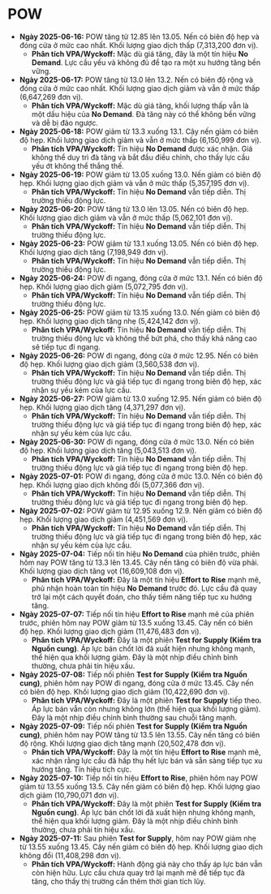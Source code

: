# POW

-   **Ngày 2025-06-16:** POW tăng từ 12.85 lên 13.05. Nến có biên độ hẹp và đóng cửa ở mức cao nhất. Khối lượng giao dịch thấp (7,313,200 đơn vị).
    -   **Phân tích VPA/Wyckoff:** Mặc dù giá tăng, đây là một tín hiệu **No Demand**. Lực cầu yếu và không đủ để tạo ra một xu hướng tăng bền vững.
-   **Ngày 2025-06-17:** POW tăng từ 13.0 lên 13.2. Nến có biên độ rộng và đóng cửa ở mức cao nhất. Khối lượng giao dịch giảm và vẫn ở mức thấp (6,647,269 đơn vị).
    -   **Phân tích VPA/Wyckoff:** Mặc dù giá tăng, khối lượng thấp vẫn là một dấu hiệu của **No Demand**. Đà tăng này có thể không bền vững và dễ bị đảo ngược.
-   **Ngày 2025-06-18:** POW giảm từ 13.3 xuống 13.1. Cây nến giảm có biên độ hẹp. Khối lượng giao dịch giảm và vẫn ở mức thấp (6,150,999 đơn vị).
    -   **Phân tích VPA/Wyckoff:** Tín hiệu **No Demand** được xác nhận. Giá không thể duy trì đà tăng và bắt đầu điều chỉnh, cho thấy lực cầu yếu ớt không thể thắng thế.
- **Ngày 2025-06-19:** POW giảm từ 13.05 xuống 13.0. Nến giảm có biên độ hẹp. Khối lượng giao dịch giảm và vẫn ở mức thấp (5,357,195 đơn vị).
    - **Phân tích VPA/Wyckoff:** Tín hiệu **No Demand** vẫn tiếp diễn. Thị trường thiếu động lực.
- **Ngày 2025-06-20:** POW tăng từ 13.0 lên 13.05. Nến có biên độ hẹp. Khối lượng giao dịch giảm và vẫn ở mức thấp (5,062,101 đơn vị).
    - **Phân tích VPA/Wyckoff:** Tín hiệu **No Demand** vẫn tiếp diễn. Thị trường thiếu động lực.
- **Ngày 2025-06-23:** POW giảm từ 13.1 xuống 13.05. Nến có biên độ hẹp. Khối lượng giao dịch tăng (7,198,949 đơn vị).
    - **Phân tích VPA/Wyckoff:** Tín hiệu **No Demand** vẫn tiếp diễn. Thị trường thiếu động lực.
- **Ngày 2025-06-24:** POW đi ngang, đóng cửa ở mức 13.1. Nến có biên độ hẹp. Khối lượng giao dịch giảm (5,072,795 đơn vị).
    - **Phân tích VPA/Wyckoff:** Tín hiệu **No Demand** vẫn tiếp diễn. Thị trường thiếu động lực.
- **Ngày 2025-06-25:** POW giảm từ 13.15 xuống 13.0. Nến giảm có biên độ hẹp. Khối lượng giao dịch tăng nhẹ (5,424,142 đơn vị).
    - **Phân tích VPA/Wyckoff:** Tín hiệu **No Demand** vẫn tiếp diễn. Thị trường thiếu động lực và không thể bứt phá, cho thấy khả năng cao sẽ tiếp tục đi ngang.
- **Ngày 2025-06-26:** POW đi ngang, đóng cửa ở mức 12.95. Nến có biên độ hẹp. Khối lượng giao dịch giảm (3,560,538 đơn vị).
    - **Phân tích VPA/Wyckoff:** Tín hiệu **No Demand** vẫn tiếp diễn. Thị trường thiếu động lực và giá tiếp tục đi ngang trong biên độ hẹp, xác nhận sự yếu kém của lực cầu.
- **Ngày 2025-06-27:** POW giảm từ 13.0 xuống 12.95. Nến giảm có biên độ hẹp. Khối lượng giao dịch tăng (4,371,297 đơn vị).
    - **Phân tích VPA/Wyckoff:** Tín hiệu **No Demand** vẫn tiếp diễn. Thị trường thiếu động lực và giá tiếp tục đi ngang trong biên độ hẹp, xác nhận sự yếu kém của lực cầu.
- **Ngày 2025-06-30:** POW đi ngang, đóng cửa ở mức 13.0. Nến có biên độ hẹp. Khối lượng giao dịch tăng (5,043,513 đơn vị).
    - **Phân tích VPA/Wyckoff:** Tín hiệu **No Demand** vẫn tiếp diễn. Thị trường thiếu động lực và giá tiếp tục đi ngang trong biên độ hẹp.
- **Ngày 2025-07-01:** POW đi ngang, đóng cửa ở mức 13.0. Nến có biên độ hẹp. Khối lượng giao dịch không đổi (5,077,366 đơn vị).
    - **Phân tích VPA/Wyckoff:** Tín hiệu **No Demand** vẫn tiếp diễn. Thị trường thiếu động lực và giá tiếp tục đi ngang trong biên độ hẹp.
- **Ngày 2025-07-02:** POW giảm từ 12.95 xuống 12.9. Nến giảm có biên độ hẹp. Khối lượng giao dịch giảm (4,451,569 đơn vị).
    - **Phân tích VPA/Wyckoff:** Tín hiệu **No Demand** vẫn tiếp diễn. Thị trường thiếu động lực và giá tiếp tục đi ngang trong biên độ hẹp, xác nhận sự yếu kém của lực cầu.
- **Ngày 2025-07-04:** Tiếp nối tín hiệu **No Demand** của phiên trước, phiên hôm nay POW tăng từ 13.3 lên 13.45. Cây nến tăng có biên độ vừa phải. Khối lượng giao dịch tăng vọt (16,609,108 đơn vị).
    - **Phân tích VPA/Wyckoff:** Đây là một tín hiệu **Effort to Rise** mạnh mẽ, phủ nhận hoàn toàn tín hiệu **No Demand** trước đó. Lực cầu đã quay trở lại một cách quyết đoán, cho thấy tiềm năng tiếp tục xu hướng tăng.
- **Ngày 2025-07-07:** Tiếp nối tín hiệu **Effort to Rise** mạnh mẽ của phiên trước, phiên hôm nay POW giảm từ 13.5 xuống 13.45. Cây nến có biên độ hẹp. Khối lượng giao dịch giảm (11,476,483 đơn vị).
    - **Phân tích VPA/Wyckoff:** Đây là một phiên **Test for Supply (Kiểm tra Nguồn cung)**. Áp lực bán chốt lời đã xuất hiện nhưng không mạnh, thể hiện qua khối lượng giảm. Đây là một nhịp điều chỉnh bình thường, chưa phải tín hiệu xấu.
- **Ngày 2025-07-08:** Tiếp nối phiên **Test for Supply (Kiểm tra Nguồn cung)**, phiên hôm nay POW đi ngang, đóng cửa ở mức 13.45. Cây nến có biên độ hẹp. Khối lượng giao dịch giảm (10,422,690 đơn vị).
    - **Phân tích VPA/Wyckoff:** Đây là một phiên **Test for Supply** tiếp theo. Áp lực bán vẫn còn nhưng không lớn (thể hiện qua khối lượng giảm). Đây là một nhịp điều chỉnh bình thường sau chuỗi tăng mạnh.
- **Ngày 2025-07-09:** Tiếp nối phiên **Test for Supply (Kiểm tra Nguồn cung)**, phiên hôm nay POW tăng từ 13.5 lên 13.55. Cây nến tăng có biên độ rộng. Khối lượng giao dịch tăng mạnh (20,502,478 đơn vị).
    - **Phân tích VPA/Wyckoff:** Đây là một tín hiệu **Effort to Rise** mạnh mẽ, xác nhận rằng lực cầu đã hấp thụ hết lực bán và sẵn sàng tiếp tục xu hướng tăng. Tín hiệu tích cực.
- **Ngày 2025-07-10:** Tiếp nối tín hiệu **Effort to Rise**, phiên hôm nay POW giảm từ 13.55 xuống 13.5. Cây nến giảm có biên độ hẹp. Khối lượng giao dịch giảm (10,790,071 đơn vị).
    - **Phân tích VPA/Wyckoff:** Đây là một phiên **Test for Supply (Kiểm tra Nguồn cung)**. Áp lực bán chốt lời đã xuất hiện nhưng không mạnh, thể hiện qua khối lượng giảm. Đây là một nhịp điều chỉnh bình thường, chưa phải tín hiệu xấu.
- **Ngày 2025-07-11:** Sau phiên **Test for Supply**, hôm nay POW giảm nhẹ từ 13.55 xuống 13.45. Cây nến giảm có biên độ hẹp. Khối lượng giao dịch không đổi (11,408,298 đơn vị).
    - **Phân tích VPA/Wyckoff:** Hành động giá này cho thấy áp lực bán vẫn còn hiện hữu. Lực cầu chưa quay trở lại mạnh mẽ để tiếp tục đà tăng, cho thấy thị trường cần thêm thời gian tích lũy.



